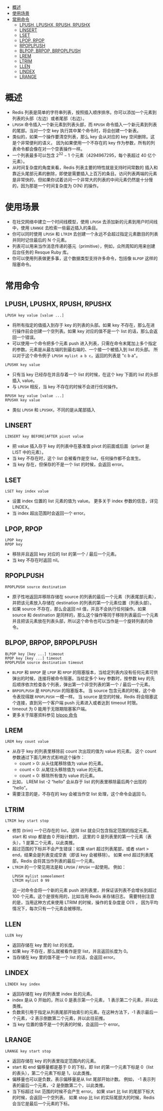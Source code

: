 - [概述](#概述)
- [使用场景](#使用场景)
- [常用命令](#常用命令)
  - [LPUSH, LPUSHX, RPUSH, RPUSHX](#lpush-lpushx-rpush-rpushx)
  - [LINSERT](#linsert)
  - [LSET](#lset)
  - [LPOP, RPOP](#lpop-rpop)
  - [RPOPLPUSH](#rpoplpush)
  - [BLPOP, BRPOP, BRPOPLPUSH](#blpop-brpop-brpoplpush)
  - [LREM](#lrem)
  - [LTRIM](#ltrim)
  - [LLEN](#llen)
  - [LINDEX](#lindex)
  - [LRANGE](#lrange)

# 概述

- Redis 列表是简单的字符串列表，按照插入顺序排序。你可以添加一个元素到列表的头部（左边）或者尾部（右边）。
- `LPUSH` 命令插入一个新元素到列表头部，而 `RPUSH` 命令插入一个新元素到列表的尾部。当对一个空 key 执行其中某个命令时，将会创建一个新表。
- 类似的，如果一个操作要清空列表，那么 key 会从对应的 key 空间删除。这是个非常便利的语义， 因为如果使用一个不存在的 key 作为参数，所有的列表命令都会像在对一个空表操作一样。
- 一个列表最多可以包含 $2^{32} - 1$ 个元素（4294967295，每个表超过 40 亿个元素）。
- 从时间复杂度的角度来看，Redis 列表主要的特性就是支持时间常数的 插入和靠近头尾部元素的删除，即使是需要插入上百万的条目。访问列表两端的元素是非常快的，但如果你试着访问一个非常大的列表的中间元素仍然是十分慢的，因为那是一个时间复杂度为 O(N) 的操作。

# 使用场景

- 在社交网络中建立一个时间线模型，使用 `LPUSH` 去添加新的元素到用户时间线中，使用 `LRANGE` 去检索一些最近插入的条目。
- 你可以同时使用 `LPUSH` 和 `LTRIM` 去创建一个永远不会超过指定元素数目的列表并同时记住最后的 N 个元素。
- 列表可以用来当作消息传递的基元（primitive），例如，众所周知的用来创建后台任务的 Resque Ruby 库。
- 你可以使用列表做更多事，这个数据类型支持许多命令，包括像 `BLPOP` 这样的阻塞命令。

# 常用命令

## LPUSH, LPUSHX, RPUSH, RPUSHX

```
LPUSH key value [value ...]
```
- 将所有指定的值插入到存于 key 的列表的头部。如果 key 不存在，那么在进行操作前会创建一个空列表。如果 key 对应的值不是一个 list 的话，那么会返回一个错误。
- 可以使用一个命令把多个元素 push 进入列表，只需在命令末尾加上多个指定的参数。元素是从最左端的到最右端的、一个接一个被插入到 list 的头部。 所以对于这个命令例子 `LPUSH mylist a b c`，返回的列表是 "c b a"。

```
LPUSHX key value
```
- 只有当 key 已经存在并且存着一个 list 的时候，在这个 key 下面的 list 的头部插入 value。
- 与 `LPUSH` 相反，当 key 不存在的时候不会进行任何操作。

```
RPUSH key value [value ...]
RPUSHX key value
```
- 类似 `LPUSH` 和 `LPUSHX`，不同的是从尾部插入

## LINSERT

```
LINSERT key BEFORE|AFTER pivot value
```
- 把 value 插入存于 key 的列表中在基准值 pivot 的前面或后面（privot 是 LIST 中的元素）。
- 当 key 不存在时，这个 list 会被看作是空 list，任何操作都不会发生。
- 当 key 存在，但保存的不是一个 list 的时候，会返回 error。

## LSET

```
LSET key index value
```
- 设置 index 位置的 list 元素的值为 value。 更多关于 index 参数的信息，详见 LINDEX。
- 当 index 超出范围时会返回一个 error。

## LPOP, RPOP

```
LPOP key
RPOP key
```
- 移除并且返回 key 对应的 list 的第一个 / 最后一个元素。
- 当 key 不存在时返回 nil。

## RPOPLPUSH

```
RPOPLPUSH source destination
```
- 原子性地返回并移除存储在 source 的列表的最后一个元素（列表尾部元素）， 并把该元素放入存储在 destination 的列表的第一个元素位置（列表头部）。
- 如果 source 不存在，那么会返回 nil 值，并且不会执行任何操作。如果 source 和 destination 是同样的，那么这个操作等同于移除列表最后一个元素并且把该元素放在列表头部，所以这个命令也可以当作是一个旋转列表的命令。

## BLPOP, BRPOP, BRPOPLPUSH

```
BLPOP key [key ...] timeout
RPOP key [key ...] timeout
RPOPLPUSH source destination timeout
```
- `BLPOP` 和 `BRPOP` 是 `LPOP` 和 `RPOP` 的阻塞版本，当给定列表内没有任何元素可供弹出的时候，连接将被命令阻塞。当给定多个 key 参数时，按参数 key 的先后顺序依次检查各个列表，弹出第一个非空列表的第一个 / 最后一个元素。
- `BRPOPLPUSH` 是 `RPOPLPUSH` 的阻塞版本。 当 source 包含元素的时候，这个命令表现得跟 `RPOPLPUSH` 一模一样。 当 source 是空的时候，Redis 将会阻塞这个连接，直到另一个客户端 push 元素进入或者达到 timeout 时限。
- timeout 为 0 能用于无限期阻塞客户端。
- 更多关于阻塞资料参见 [blpop 命令](http://redis.cn/commands/blpop.html)

## LREM

```
LREM key count value
```
- 从存于 key 的列表里移除前 count 次出现的值为 value 的元素。 这个 count 参数通过下面几种方式影响这个操作：
    - count > 0: 从头往尾移除值为 value 的元素。
    - count < 0: 从尾往头移除值为 value 的元素。
    - count = 0: 移除所有值为 value 的元素。
- 比如， LREM list -2 “hello” 会从存于 list 的列表里移除最后两个出现的 “hello”。
- 需要注意的是，不存在的 key 会被当作空 list 处理，这个命令会返回 0。

## LTRIM

```
LTRIM key start stop
```
- 修剪 (trim) 一个已存在的 list，这样 list 就会只包含指定范围的指定元素。start 和 stop 都是由 0 开始计数的， 这里的 0 是列表里的第一个元素（表头），1 是第二个元素，以此类推。
- 超过范围的下标并不会产生错误：如果 start 超过列表尾部，或者 start > end，结果会是列表变成空表（即该 key 会被移除）。 如果 end 超过列表尾部，Redis 会将其当作列表的最后一个元素。
- `LTRIM` 的一个常见用法是和 `LPUSH` / `RPUSH` 一起使用。 例如：
    ```
    LPUSH mylist someelement
    LTRIM mylist 0 99
    ```
    这一对命令会将一个新的元素 push 进列表里，并保证该列表不会增长到超过 100 个元素。这个是很有用的，比如当用 Redis 来存储日志。 需要特别注意的是，当用这种方式来使用 LTRIM 的时候，操作的复杂度是 O(1) ， 因为平均情况下，每次只有一个元素会被移除。

## LLEN

```
LLEN key
```
- 返回存储在 key 里的 list 的长度。
- 如果 key 不存在，那么就被看作是空 list，并且返回长度为 0。
- 当存储在 key 里的值不是一个 list 的话，会返回 error。

## LINDEX

```
LINDEX key index
```
- 返回存储在 key 的列表里 index 处的元素。
- index 是从 0 开始的，所以 0 是表示第一个元素， 1 表示第二个元素，并以此类推。
- 负数索引用于指定从列表尾部开始索引的元素。在这种方法下，-1 表示最后一个元素，-2 表示倒数第二个元素，并以此往前推。
- 当 key 位置的值不是一个列表的时候，会返回一个 error。

## LRANGE

```
LRANGE key start stop
```
- 返回存储在 key 的列表里指定范围内的元素。
- start 和 end 偏移量都是基于 0 的下标，即 list 的第一个元素下标是 0（list 的表头），第二个元素下标是 1，以此类推。
- 偏移量也可以是负数，表示偏移量是从 list 尾部开始计数。 例如， -1 表示列表的最后一个元素，-2 是倒数第二个，以此类推。
- 当下标超过 list 范围的时候不会产生 error。 如果 start 比 list 的尾部下标大的时候，会返回一个空列表。 如果 stop 比 list 的实际尾部大的时候，Redis 会当它是最后一个元素的下标。